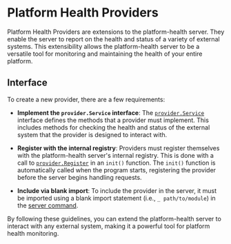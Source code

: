 # Platform Health Providers

Platform Health Providers are extensions to the platform-health server. They enable the server to report on the health and status of a variety of external systems. This extensibility allows the platform-health server to be a versatile tool for monitoring and maintaining the health of your entire platform.

## Interface

To create a new provider, there are a few requirements:

* **Implement the `provider.Service` interface**: The [`provider.Service`](provider.go) interface defines the methods that a provider must implement. This includes methods for checking the health and status of the external system that the provider is designed to interact with.

* **Register with the internal registry**: Providers must register themselves with the platform-health server's internal registry. This is done with a call to [`provider.Register`](registry.go) in an `init()` function. The `init()` function is automatically called when the program starts, registering the provider before the server begins handling requests.

* **Include via blank import**: To include the provider in the server, it must be imported using a blank import statement (i.e., `_ path/to/module`) in the [server command](../../cmd/server).

By following these guidelines, you can extend the platform-health server to interact with any external system, making it a powerful tool for platform health monitoring.
